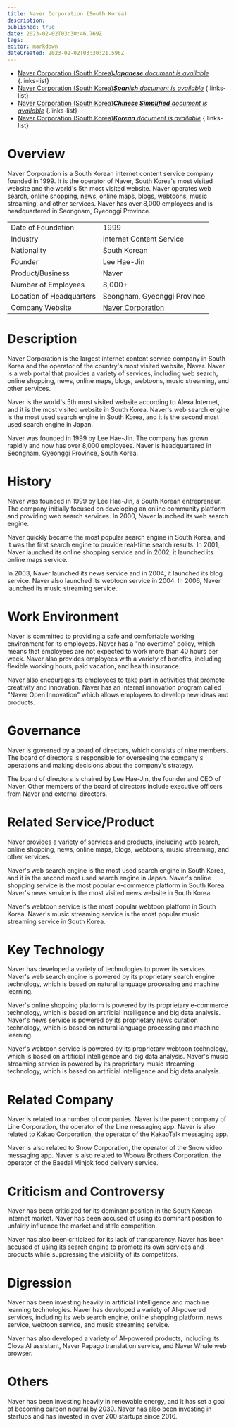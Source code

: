 ```yaml
---
title: Naver Corporation (South Korea)
description: 
published: true
date: 2023-02-02T03:30:46.769Z
tags: 
editor: markdown
dateCreated: 2023-02-02T03:30:21.596Z
---
```


- [Naver Corporation (South Korea)***Japanese** document is available*](/ja/Knowledge-base/Dictionary/Company/naver-corporation-south-korea)
{.links-list}
- [Naver Corporation (South Korea)***Spanish** document is available*](/es/Knowledge-base/Dictionary/Company/naver-corporation-south-korea)
{.links-list}
- [Naver Corporation (South Korea)***Chinese Simplified** document is available*](/zh/Knowledge-base/Dictionary/Company/naver-corporation-south-korea)
{.links-list}
- [Naver Corporation (South Korea)***Korean** document is available*](/ko/Knowledge-base/Dictionary/Company/naver-corporation-south-korea)
{.links-list}

# Overview

Naver Corporation is a South Korean internet content service company founded in 1999. It is the operator of Naver, South Korea's most visited website and the world's 5th most visited website. Naver operates web search, online shopping, news, online maps, blogs, webtoons, music streaming, and other services. Naver has over 8,000 employees and is headquartered in Seongnam, Gyeonggi Province.

|   |   |
|---|---|
| Date of Foundation | 1999 |
| Industry | Internet Content Service |
| Nationality | South Korean |
| Founder | Lee Hae-Jin |
| Product/Business | Naver |
| Number of Employees | 8,000+ |
| Location of Headquarters | Seongnam, Gyeonggi Province |
| Company Website | [Naver Corporation](https://www.navercorp.com/) |

# Description

Naver Corporation is the largest internet content service company in South Korea and the operator of the country's most visited website, Naver. Naver is a web portal that provides a variety of services, including web search, online shopping, news, online maps, blogs, webtoons, music streaming, and other services. 

Naver is the world's 5th most visited website according to Alexa Internet, and it is the most visited website in South Korea. Naver's web search engine is the most used search engine in South Korea, and it is the second most used search engine in Japan.

Naver was founded in 1999 by Lee Hae-Jin. The company has grown rapidly and now has over 8,000 employees. Naver is headquartered in Seongnam, Gyeonggi Province, South Korea.

# History

Naver was founded in 1999 by Lee Hae-Jin, a South Korean entrepreneur. The company initially focused on developing an online community platform and providing web search services. In 2000, Naver launched its web search engine.

Naver quickly became the most popular search engine in South Korea, and it was the first search engine to provide real-time search results. In 2001, Naver launched its online shopping service and in 2002, it launched its online maps service.

In 2003, Naver launched its news service and in 2004, it launched its blog service. Naver also launched its webtoon service in 2004. In 2006, Naver launched its music streaming service.

# Work Environment

Naver is committed to providing a safe and comfortable working environment for its employees. Naver has a "no overtime" policy, which means that employees are not expected to work more than 40 hours per week. Naver also provides employees with a variety of benefits, including flexible working hours, paid vacation, and health insurance.

Naver also encourages its employees to take part in activities that promote creativity and innovation. Naver has an internal innovation program called "Naver Open Innovation" which allows employees to develop new ideas and products.

# Governance

Naver is governed by a board of directors, which consists of nine members. The board of directors is responsible for overseeing the company's operations and making decisions about the company's strategy.

The board of directors is chaired by Lee Hae-Jin, the founder and CEO of Naver. Other members of the board of directors include executive officers from Naver and external directors.

# Related Service/Product

Naver provides a variety of services and products, including web search, online shopping, news, online maps, blogs, webtoons, music streaming, and other services.

Naver's web search engine is the most used search engine in South Korea, and it is the second most used search engine in Japan. Naver's online shopping service is the most popular e-commerce platform in South Korea. Naver's news service is the most visited news website in South Korea.

Naver's webtoon service is the most popular webtoon platform in South Korea. Naver's music streaming service is the most popular music streaming service in South Korea.

# Key Technology

Naver has developed a variety of technologies to power its services. Naver's web search engine is powered by its proprietary search engine technology, which is based on natural language processing and machine learning.

Naver's online shopping platform is powered by its proprietary e-commerce technology, which is based on artificial intelligence and big data analysis. Naver's news service is powered by its proprietary news curation technology, which is based on natural language processing and machine learning.

Naver's webtoon service is powered by its proprietary webtoon technology, which is based on artificial intelligence and big data analysis. Naver's music streaming service is powered by its proprietary music streaming technology, which is based on artificial intelligence and big data analysis.

# Related Company

Naver is related to a number of companies. Naver is the parent company of Line Corporation, the operator of the Line messaging app. Naver is also related to Kakao Corporation, the operator of the KakaoTalk messaging app.

Naver is also related to Snow Corporation, the operator of the Snow video messaging app. Naver is also related to Woowa Brothers Corporation, the operator of the Baedal Minjok food delivery service.

# Criticism and Controversy

Naver has been criticized for its dominant position in the South Korean internet market. Naver has been accused of using its dominant position to unfairly influence the market and stifle competition.

Naver has also been criticized for its lack of transparency. Naver has been accused of using its search engine to promote its own services and products while suppressing the visibility of its competitors.

# Digression

Naver has been investing heavily in artificial intelligence and machine learning technologies. Naver has developed a variety of AI-powered services, including its web search engine, online shopping platform, news service, webtoon service, and music streaming service.

Naver has also developed a variety of AI-powered products, including its Clova AI assistant, Naver Papago translation service, and Naver Whale web browser.

# Others

Naver has been investing heavily in renewable energy, and it has set a goal of becoming carbon neutral by 2030. Naver has also been investing in startups and has invested in over 200 startups since 2016.